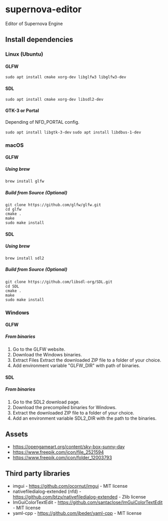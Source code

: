 # supernova-editor
Editor of Supernova Engine

## Install dependencies

### Linux (Ubuntu)

#### GLFW

`sudo apt install cmake xorg-dev libglfw3 libglfw3-dev`

#### SDL

`sudo apt install cmake xorg-dev libsdl2-dev`

#### GTK-3 or Portal

Depending of NFD_PORTAL config.

`sudo apt install libgtk-3-dev`
`sudo apt install libdbus-1-dev`

### macOS

#### GLFW

##### Using brew

`brew install glfw`

##### Build from Source (Optional)
```
git clone https://github.com/glfw/glfw.git
cd glfw
cmake .
make
sudo make install
```

#### SDL

##### Using brew

`brew install sdl2`

##### Build from Source (Optional)
```
git clone https://github.com/libsdl-org/SDL.git
cd SDL
cmake .
make
sudo make install
```

### Windows

#### GLFW

##### From binaries

1. Go to the GLFW website.
2. Download the Windows binaries.
3. Extract Files Extract the downloaded ZIP file to a folder of your choice.
4. Add environment variable "GLFW_DIR" with path of binaries.

#### SDL

##### From binaries

1. Go to the SDL2 download page.
2. Download the precompiled binaries for Windows.
3. Extract the downloaded ZIP file to a folder of your choice.
4. Add an environment variable SDL2_DIR with the path to the binaries.

## Assets

 - https://opengameart.org/content/sky-box-sunny-day
 - https://www.freepik.com/icon/file_2521594
 - https://www.freepik.com/icon/folder_12003793

 ## Third party libraries

* imgui - https://github.com/ocornut/imgui - MIT license
* nativefiledialog-extended (nfd) - https://github.com/btzy/nativefiledialog-extended - Zlib license
* ImGuiColorTextEdit - https://github.com/santaclose/ImGuiColorTextEdit - MIT license
* yaml-cpp - https://github.com/jbeder/yaml-cpp - MIT license
